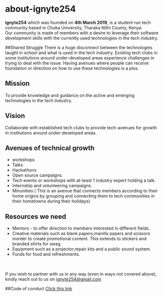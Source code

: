 # about-ignyte254
**ignyte254** which was founded on **4th March 2019**, is a student run tech community based in Chuka University, Tharaka Nithi County, Kenya.<br/>
Our community is made of members with a desire to leverage their software development skills with the currently used technologies in the tech industry.<br/>

##Shared Struggle
There is a huge disconnect between the technologies taught in school and what is used in the tech industry. Existing tech clubs in some institutions around under-developed areas experience challenges in trying to deal with the issue. Having avenues where people can receive foundation or direction on how to use these technologies is a plus.

## Mission
To provide knowledge and guidance on the active and emerging technologies in the tech industry.

## Vision
Collaborate with established tech clubs to provide tech-avenues for growth in institutions around under-developed areas.

## Avenues of technical growth
- workshops
- Talks
- Hackathons
- Open source campaigns.
- Tech events or workshops with at-least 1 industry expert holding a talk.
- Internship and volunteering campaigns.
- Minunities ( This is an avenue that connects members according to their home origins by grouping and connecting them to tech communities in their hometowns during their holidays)

## Resources we need
- Mentors - to offer direction to members interested in different fields.<br/>
- Creative materials such as blank papers,manilla papers and scissors inorder to create promotional content. This extends to stickers and branded shirts for swag.<br/>
- Equipment such as a projector,repair kits and a public sound system.<br/>
- Funds for food and refreshments.

<br/><br/>If you wish to partner with us in any way (even in ways not covered above), kindly reach out to us on ignyte254@gmail.com

##Code of conduct
[ Click this link](https://github.com/ignyte254/about-ignyte254/blob/master/CODE_OF_CONDUCT.md)
